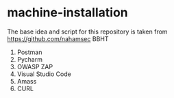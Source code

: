 # machine-installation
The base idea and script for this repository is taken from https://github.com/nahamsec BBHT

1. Postman
2. Pycharm
3. OWASP ZAP
4. Visual Studio Code
5. Amass
6. CURL
